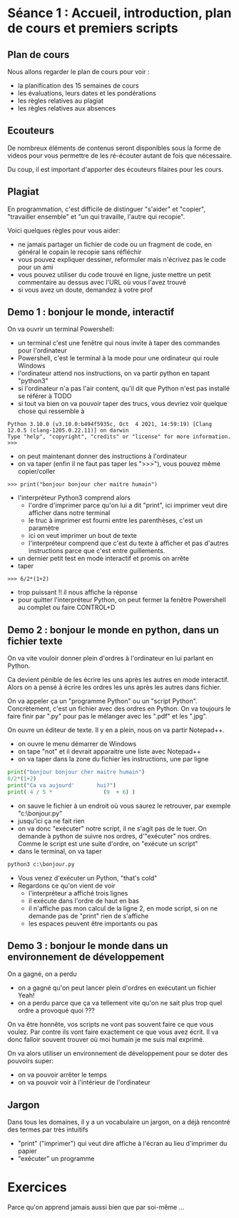 # Séance 1 : Accueil, introduction, plan de cours et premiers scripts

## Plan de cours

Nous allons regarder le plan de cours pour voir :
- la planification des 15 semaines de cours
- les évaluations, leurs dates et les pondérations
- les règles relatives au plagiat
- les règles relatives aux absences

## Ecouteurs

De nombreux éléments de contenus seront disponibles sous la forme de videos pour vous permettre de les ré-écouter autant de fois que nécessaire.

Du coup, il est important d'apporter des écouteurs filaires pour les cours.

## Plagiat

En programmation, c'est difficile de distinguer "s'aider" et "copier", "travailler ensemble" et 
"un qui travaille, l'autre qui recopie".

Voici quelques règles pour vous aider:
- ne jamais partager un fichier de code ou un fragment de code, en général le copain le recopie sans réfléchir
- vous pouvez expliquer dessiner, reformuler mais n'écrivez pas le code pour un ami
- vous pouvez utiliser du code trouvé en ligne, juste mettre un petit commentaire au dessus avec l'URL où vous l'avez trouvé
- si vous avez un doute, demandez à votre prof

## Demo 1 : bonjour le monde, interactif

On va ouvrir un terminal Powershell:
- un terminal c'est une fenêtre qui nous invite à taper des commandes pour l'ordinateur
- Powershell, c'est le terminal à la mode pour une ordinateur qui roule Windows
- l'ordinateur attend nos instructions, on va partir python en tapant "python3"
- si l'ordinateur n'a pas l'air content, qu'il dit que Python n'est pas installé se référer à TODO
- si tout va bien on va pouvoir taper des trucs, vous devriez voir quelque chose qui ressemble à
```
Python 3.10.0 (v3.10.0:b494f5935c, Oct  4 2021, 14:59:19) [Clang 12.0.5 (clang-1205.0.22.11)] on darwin
Type "help", "copyright", "credits" or "license" for more information.
>>> 
```
- on peut maintenant donner des instructions à l'ordinateur 
- on va taper (enfin il ne faut pas taper les ">>>"), vous pouvez même copier/coller
```
>>> print("bonjour bonjour cher maitre humain")
```
- l'interpréteur Python3 comprend alors 
  - l'ordre d'imprimer parce qu'on lui a dit "print", ici imprimer veut dire afficher dans notre terminal
  - le truc à imprimer est fourni entre les parenthèses, c'est un paramètre
  - ici on veut imprimer un bout de texte
  - l'interpréteur comprend que c'est du texte à afficher et pas d'autres instructions parce que c'est entre guillements.
- un dernier petit test en mode interactif et promis on arrête
- taper
```
>>> 6/2*(1+2)
```
- trop puissant !! il nous affiche la réponse
- pour quitter l'interpréteur Python, on peut fermer la fenêtre Powershell au complet ou faire CONTROL+D

## Demo 2 : bonjour le monde en python, dans un fichier texte

On va vite vouloir donner plein d'ordres à l'ordinateur en lui parlant en Python.

Ca devient pénible de les écrire les uns après les autres en mode interactif. Alors on a 
pensé à écrire les ordres les uns après les autres dans fichier. 

On va appeler ça un "programme Python" ou un "script Python". Concrètement, c'est un 
fichier avec des ordres en Python. On va toujours le faire finir par ".py" pour pas
le mélanger avec les ".pdf" et les ".jpg".

On ouvre un éditeur de texte. Il y en a plein, nous on va partir Notepad++. 
- on ouvre le menu démarrer de Windows
- on tape "not" et il devrait apparaitre une liste avec Notepad++
- on va taper dans la zone du fichier les instructions, une par ligne
```python
print("bonjour bonjour cher maitre humain")
6/2*(1+2)
print("Ca va aujourd'       hui?")
print( 4 / 5 *                (9  + 6) )
```
- on sauve le fichier à un endroit où vous saurez le retrouver, par exemple "c:\bonjour.py"
- jusqu'ici ça ne fait rien
- on va donc "exécuter" notre script, il ne s'agit pas de le tuer. On demande à python de suivre nos ordres, d'"exécuter" nos ordres. Comme le script est une suite d'ordre, on "exécute un script"
- dans le terminal, on va taper
```python
python3 c:\bonjour.py
```
- Vous venez d'exécuter un Python, "that's cold"
- Regardons ce qu'on vient de voir
  - l'interpréteur a affiché trois lignes
  - il exécute dans l'ordre de haut en bas
  - il n'affiche pas mon calcul de la ligne 2, en mode script, si on ne demande pas de "print" rien de s'affiche
  - les espaces peuvent être importants ou pas



## Demo 3 : bonjour le monde dans un environnement de développement

On a gagné, on a perdu
- on a gagné qu'on peut lancer plein d'ordres en exécutant un fichier Yeah!
- on a perdu parce que ça va tellement vite qu'on ne sait plus trop quel ordre a provoqué quoi ???

On va être honnête, vos scripts ne vont pas souvent faire ce que vous voulez. Par contre ils
vont faire exactement ce que vous avez écrit. Il va donc falloir souvent trouver où moi humain
je me suis mal exprimé.

On va alors utiliser un environnement de développement pour se doter des pouvoirs super:
- on va pouvoir arrêter le temps
- on va pouvoir voir à l'intérieur de l'ordinateur


## Jargon

Dans tous les domaines, il y a un vocabulaire un jargon, on a déjà rencontré des termes par très intuitifs
- "print" ("imprimer") qui veut dire affiche à l'écran au lieu d'imprimer du papier
- "exécuter" un programme

# Exercices

Parce qu'on apprend jamais aussi bien que par soi-même ...
